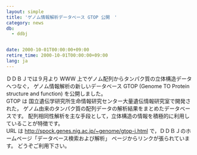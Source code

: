 ```yaml
---
layout: simple
title: 'ゲノム情報解析データベース GTOP 公開　'
category: news
db:
  - ddbj


date: 2000-10-01T00:00:00+09:00
retire_time: 2000-10-01T00:00:00+09:00
lang: ja
---
```


ＤＤＢＪでは９月より WWW 上でゲノム配列からタンパク質の立体構造データへつなぐ， ゲノム情報解析の新しいデータベース GTOP (Genome TO Protein structure and function) を公開しました。<br>GTOP は 国立遺伝学研究所生命情報研究センター大量遺伝情報研究室で開発された， ゲノム由来のタンパク質の配列データの解析結果をまとめたデータベースです。 配列相同性解析を主な手段として，立体構造の情報を積極的に利用していることが特徴です。<br>URL は <a href="http://spock.genes.nig.ac.jp/~genome/gtop-j.html">http://spock.genes.nig.ac.jp/~genome/gtop-j.html </a>で，ＤＤＢＪのホームページ「データベース検索および解析」 ページからリンクが張られています。 どうぞご利用下さい。
